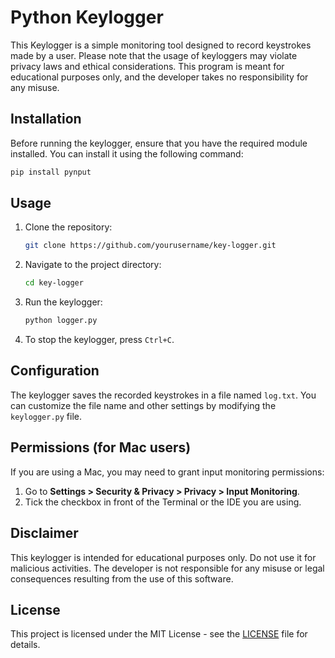 # Python Keylogger

This Keylogger is a simple monitoring tool designed to record keystrokes made by a user. Please note that the usage of keyloggers may violate privacy laws and ethical considerations. This program is meant for educational purposes only, and the developer takes no responsibility for any misuse.

## Installation

Before running the keylogger, ensure that you have the required module installed. You can install it using the following command:

```bash
pip install pynput
```

## Usage

1. Clone the repository:

   ```bash
   git clone https://github.com/yourusername/key-logger.git
   ```

2. Navigate to the project directory:

   ```bash
   cd key-logger
   ```

3. Run the keylogger:

   ```bash
   python logger.py
   ```

4. To stop the keylogger, press `Ctrl+C`.

## Configuration

The keylogger saves the recorded keystrokes in a file named `log.txt`. You can customize the file name and other settings by modifying the `keylogger.py` file.

## Permissions (for Mac users)

If you are using a Mac, you may need to grant input monitoring permissions:

1. Go to **Settings > Security & Privacy > Privacy > Input Monitoring**.
2. Tick the checkbox in front of the Terminal or the IDE you are using.

## Disclaimer

This keylogger is intended for educational purposes only. Do not use it for malicious activities. The developer is not responsible for any misuse or legal consequences resulting from the use of this software.

## License

This project is licensed under the MIT License - see the [LICENSE](LICENSE.md) file for details.
